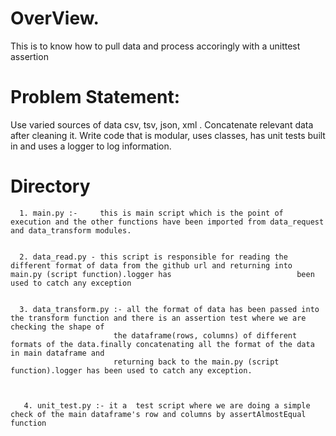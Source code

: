 
# OverView.
This is to know how to pull data and process accoringly with a unittest assertion 

# Problem Statement:

Use varied sources of data csv, tsv, json, xml . 
Concatenate relevant data after cleaning it. 
Write code that is modular, uses classes, has unit tests built in and uses a logger to log information.


# Directory 

      1. main.py :-     this is main script which is the point of execution and the other functions have been imported from data_request and data_transform modules.
      
      
      2. data_read.py - this script is responsible for reading the different format of data from the github url and returning into main.py (script function).logger has                            been used to catch any exception 
      
      
      3. data_transform.py :- all the format of data has been passed into the transform function and there is an assertion test where we are checking the shape of 
                           the dataframe(rows, columns) of different formats of the data.finally concatenating all the format of the data in main dataframe and
                           returning back to the main.py (script function).logger has been used to catch any exception.
                           
                           
                           
       4. unit_test.py :- it a  test script where we are doing a simple check of the main dataframe's row and columns by assertAlmostEqual function                    













